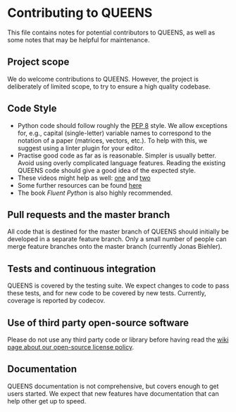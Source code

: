 # Contributing to QUEENS
This file contains notes for potential contributors to QUEENS, as well as some notes that may be helpful for maintenance.

## Project scope
We do welcome contributions to QUEENS. However, the project is deliberately of limited scope, to try to ensure a high quality codebase.

## Code Style
 - Python code should follow roughly the [PEP 8](https://www.python.org/dev/peps/pep-0008/) style. We allow exceptions for, e.g., capital (single-letter) variable names to correspond to the notation of a paper (matrices, vectors, etc.). To help with this, we suggest using a linter plugin for your editor.
 - Practise good code as far as is reasonable. Simpler is usually better. Avoid using overly complicated language features. Reading the existing QUEENS code should give a good idea of the expected style.
 - These videos might help as well: [one](https://www.youtube.com/watch?v=OSGv2VnC0go) and [two](https://www.youtube.com/watch?v=wf-BqAjZb8M)
 - Some further resources can be found [here](http://neckbeardrepublic.com/screencasts/)
 - The book *Fluent Python* is also highly recommended.

## Pull requests and the master branch
All code that is destined for the master branch of QUEENS should initially be developed in a separate feature  branch.
Only a small number of people can merge feature branches onto the master branch (currently Jonas Biehler).

## Tests and continuous integration
QUEENS is covered by the testing suite. We expect changes to code to pass these tests, and for new code to be covered by new tests. Currently, coverage is reported by codecov.

## Use of third party open-source software 
Please do not use any third party code or library before having read 
the [wiki page about our open-source license policy](https://gitlab.lrz.de/jbi/queens/-/wikis/third-party-software). 

## Documentation
QUEENS documentation is not comprehensive, but covers enough to get users started. We expect that new features have documentation that can help other get up to speed.
